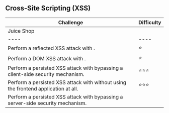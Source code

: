 ## Cross-Site Scripting (XSS)


| Challenge	| Difficulty| 
| ---- | ---- |
| Juice Shop | 
|---- | ---- |
| Perform a reflected XSS attack with <script>alert("XSS")</script>.|	:star:|
| Perform a DOM XSS attack with <script>alert("XSS")</script>.	|:star:|
| Perform a persisted XSS attack with <script>alert("XSS")</script> bypassing a client-side security mechanism.	|:star::star::star:|
| Perform a persisted XSS attack with <script>alert("XSS")</script> without using the frontend application at all.	|:star::star::star:|
| Perform a persisted XSS attack with <script>alert("XSS")</script> bypassing a server-side security mechanism.	| | | | | | | | :star::star::star::star: |
